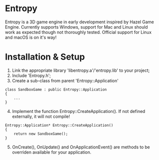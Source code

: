 # Entropy

Entropy is a 3D game engine in early development inspired by Hazel Game Engine.
Currently supports Windows, support for Mac and Linux should work as expected though not thoroughly tested.
Official support for Linux and macOS is on it's way!

# Installation & Setup

1. Link the appropriate library 'libentropy.a'/'entropy.lib' to your project;
2. Include 'Entropy.h';
3. Create a sub-class from parent 'Entropy::Application'
```
class SandboxGame : public Entropy::Application
{
	...
}
```
4. Implement the function Entropy::CreateApplication().
	If not defined externally, it will not compile!
```
Entropy::Application* Entropy::CreateApplication()
{
	return new SandboxGame();
}
```
5. OnCreate(), OnUpdate() and OnApplicationEvent() are methods to be overriden available for your application.
